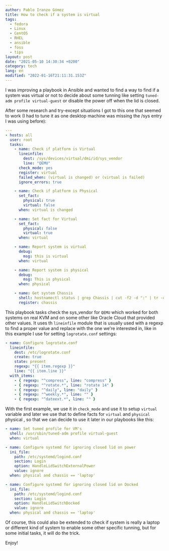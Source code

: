 ```yaml
---
author: Pablo Iranzo Gómez
title: How to check if a system is virtual
tags:
  - fedora
  - Linux
  - CentOS
  - RHEL
  - ansible
  - foss
  - tips
layout: post
date: "2021-05-10 14:30:34 +0200"
category: tech
lang: en
modified: "2022-01-16T21:11:31.153Z"
---
```


I was improving a playbook in Ansible and wanted to find a way to find if a system was virtual or not to decide about some tunning like setting `tuned-adm profile virtual-guest` or disable the power off when the lid is closed.

After some research and try-except situations I got to this one that seemed to work (I had to tune it as one desktop machine was missing the /sys entry I was using before):

```yaml
---
- hosts: all
  user: root
  tasks:
    - name: Check if platform is Virtual
      lineinfile:
        dest: /sys/devices/virtual/dmi/id/sys_vendor
        line: "QEMU"
      check_mode: yes
      register: virtual
      failed_when: (virtual is changed) or (virtual is failed)
      ignore_errors: true

    - name: Check if platform is Physical
      set_fact:
        physical: true
        virtual: false
      when: virtual is changed

    - name: Set fact for Virtual
      set_fact:
        physical: false
        virtual: true
      when: virtual

    - name: Report system is virtual
      debug:
        msg: this is virtual
      when: virtual

    - name: Report system is physical
      debug:
        msg: This is physical
      when: physical

    - name: Get system Chassis
      shell: hostnamectl status | grep Chassis | cut -f2 -d ":" | tr -d ' '
      register: chassis
```

This playbook tasks check the sys_vendor for `QEMU` which worked for both systems on real KVM and on some other like Oracle Cloud that provided other values. It uses th `lineinfile` module that is usually used with a regexp to find a proper value and replace with the one we're interested in, like in this example I use for setting `logrotate.conf` settings:

```yaml
- name: Configure logrotate.conf
  lineinfile:
    dest: /etc/logrotate.conf
    create: true
    state: present
    regexp: "{{ item.regexp }}"
    line: "{{ item.line }}"
  with_items:
    - { regexp: "^compress", line: "compress" }
    - { regexp: "^rotate.*", line: "rotate 14" }
    - { regexp: "^daily", line: "daily" }
    - { regexp: "^weekly.*", line: "" }
    - { regexp: "^dateext.*", line: "" }
```

With the first example, we use it in `check_mode` and use it to setup `virtual` variable and later we use that to define facts for `virtual` and `physical` physical , so that we can decide to use it later in our playbooks like this:

```yaml
- name: Set tuned profile for VM's
  shell: /usr/sbin/tuned-adm profile virtual-guest
  when: virtual

- name: Configure systemd for ignoring closed lid on power
  ini_file:
    path: /etc/systemd/logind.conf
    section: Login
    option: HandleLidSwitchExternalPower
    value: ignore
  when: physical and chassis == 'laptop'

- name: Configure systemd for ignoring closed lid on Docked
  ini_file:
    path: /etc/systemd/logind.conf
    section: Login
    option: HandleLidSwitchDocked
    value: ignore
  when: physical and chassis == 'laptop'
```

Of course, this could also be extended to check if system is really a laptop or different kind of system to enable some other specific tunning, but for some initial tasks, it will do the trick.

Enjoy!
